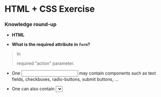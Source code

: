 # HTML + CSS Exercise

### Knowledge round-up

- **HTML**

-  **What is the required attribute in `form`?**

> In  <form>  required  "action"  parameter.
- One <input> may contain components  such as text fields, checkboxes, radio-buttons, submit buttons, ... 
- One <form> can also contain <select>, <textarea>, <fieldset>, <legend>, and <label> elements.
- In <form>may also contain other tags 

	- **CSS**
  **- What's the difference between inline and inline-block?**
  
  >- The attribute display: inline; :  this is the default format and the component that will display on the same line (inline, no line break).
  
  >- The attribute display:inline block : The component will display as a block, but as an inline block.
  
  **- What's the difference between a relative, fixed, absolute and statically positioned element?**
> ```Position:static; :```this is the default and component will be in order in the text
> 
>```Position:relative; :``` Relative position for the component.Relative positioning depends on the component cover outside.
>
>```Position:absolute;``` : The absolute position for the component follow the component outside or according to the browser window.
>
>```Position:fixed; :``` The element is positioned relative follow the browser window

 **- What's the difference between a pseudo-class and a pseudo-element**
 
  >- pseudo-class : 
  >```selector:pseudo-class {
    property:value;
} ```

  >- pseudo-element : 
  >```selector::pseudo-element {
    property:value;
}```

  >- pseudo classes that apply to all elements, or the status of the element while the pseudo elements aimed to apply for a portion of the element. 
  
  **- What's the difference between `visibility:hidden` and `display:none`**
  
>Visibility and display are attributes determine the components that are visible or not.
>visibility:hidden; is the component will not be visible on the browzer but essentially they still show.
>display:none; : the component will not be visible completily  on the browzer  

### Playground

- Tuning previous layout by using box model technique.
